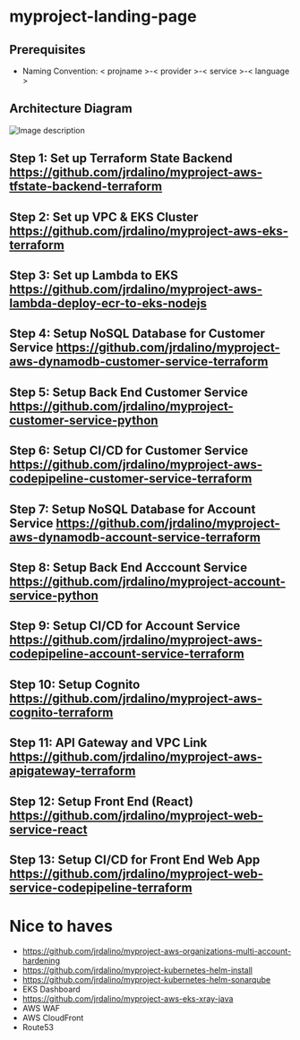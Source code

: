 # myproject-landing-page

## Prerequisites
- Naming Convention: < projname >-< provider >-< service >-< language >

## Architecture Diagram
![Image description](https://github.com/jrdalino/myproject-landing-page/blob/master/public-cloud-architecture-diagram-AWS.png)

## Step 1: Set up Terraform State Backend             https://github.com/jrdalino/myproject-aws-tfstate-backend-terraform 
## Step 2: Set up VPC & EKS Cluster                   https://github.com/jrdalino/myproject-aws-eks-terraform 
## Step 3: Set up Lambda to EKS                       https://github.com/jrdalino/myproject-aws-lambda-deploy-ecr-to-eks-nodejs

## Step 4: Setup NoSQL Database for Customer Service  https://github.com/jrdalino/myproject-aws-dynamodb-customer-service-terraform
## Step 5: Setup Back End Customer Service            https://github.com/jrdalino/myproject-customer-service-python
## Step 6: Setup CI/CD for Customer Service           https://github.com/jrdalino/myproject-aws-codepipeline-customer-service-terraform

## Step 7: Setup NoSQL Database for Account Service   https://github.com/jrdalino/myproject-aws-dynamodb-account-service-terraform
## Step 8: Setup Back End Acccount Service            https://github.com/jrdalino/myproject-account-service-python
## Step 9: Setup CI/CD for Account Service            https://github.com/jrdalino/myproject-aws-codepipeline-account-service-terraform

## Step 10: Setup Cognito                             https://github.com/jrdalino/myproject-aws-cognito-terraform
## Step 11: API Gateway and VPC Link                  https://github.com/jrdalino/myproject-aws-apigateway-terraform

## Step 12: Setup Front End (React)                   https://github.com/jrdalino/myproject-web-service-react
## Step 13: Setup CI/CD for Front End Web App         https://github.com/jrdalino/myproject-web-service-codepipeline-terraform

# Nice to haves

- https://github.com/jrdalino/myproject-aws-organizations-multi-account-hardening
- https://github.com/jrdalino/myproject-kubernetes-helm-install
- https://github.com/jrdalino/myproject-kubernetes-helm-sonarqube
- EKS Dashboard
- https://github.com/jrdalino/myproject-aws-eks-xray-java
- AWS WAF
- AWS CloudFront
- Route53
